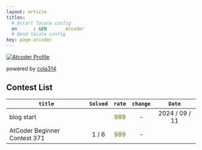 ```yaml
---
layout: article
titles:
  # @start locale config
  en      : &EN       Atcoder
  # @end locale config
key: page-atcoder
---
```


[![Atcoder Profile](https://atcoder-badge.kro.kr?id=yuris)](https://atcoder.jp/users/yuris)
<p>powered by <a href="https://github.com/cola314/atcoder-badge">cola314</a></p>

<h2>Contest List</h2>

| `title` | `Solved` | `rate` | `change` | `Date` |
| --- | :---: | :---: | :---: | :---: |
| blog start | | <span style="color:#478000">989</span> | - | 2024 / 09 / 11 |
| AtCoder Beginner Contest 371 | 1 / 6 | <span style="color:#478000">989</span> | - | |

